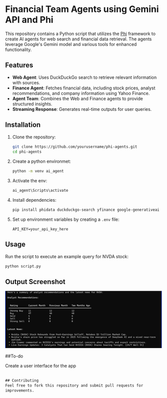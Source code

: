 # Financial Team Agents using Gemini API and Phi

This repository contains a Python script that utilizes the [Phi](https://github.com/hwchase17/phi) framework to create AI agents for web search and financial data retrieval. The agents leverage Google's Gemini model and various tools for enhanced functionality.

## Features
- **Web Agent**: Uses DuckDuckGo search to retrieve relevant information with sources.
- **Finance Agent**: Fetches financial data, including stock prices, analyst recommendations, and company information using Yahoo Finance.
- **Agent Team**: Combines the Web and Finance agents to provide structured insights.
- **Streaming Response**: Generates real-time outputs for user queries.

## Installation

1. Clone the repository:
   ```sh
   git clone https://github.com/yourusername/phi-agents.git
   cd phi-agents
   ```

3. Create a python environmet:
   ```sh
   python -m venv ai_agent
   ```
4. Activate the env:
   ```sh
   ai_agent\Scripts\activate
   ```
4. Install dependencies:
   ```sh
   pip install phidata duckduckgo-search yfinance google-generativeai dotenv
   ```

5. Set up environment variables by creating a `.env` file:
   ```
   API_KEY=your_api_key_here
   ```

## Usage

Run the script to execute an example query for NVDA stock:
```sh
python script.py
```
## Output Screenshot
![Agent Workflow](https://github.com/heemalsic/financial_agents_team/blob/main/image.png)

##To-do

Create a user interface for the app
```

## Contributing
Feel free to fork this repository and submit pull requests for improvements.


